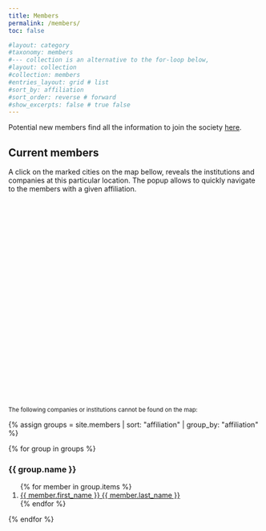```yaml
---
title: Members
permalink: /members/
toc: false

#layout: category
#taxonomy: members
#--- collection is an alternative to the for-loop below,
#layout: collection 
#collection: members
#entries_layout: grid # list
#sort_by: affiliation
#sort_order: reverse # forward
#show_excerpts: false # true false
---
```


Potential new members find all the information to join the society [here](https://swissbias.github.io/#want-to-join-us). 

## Current members
A click on the marked cities on the map bellow, reveals the institutions and companies at this particular location. The popup allows to quickly navigate to the members with a given affiliation.

<link rel="stylesheet" href="/assets/js/leaflet/leaflet.css"/>
<script src="/assets/js/leaflet/leaflet.js"></script>
<script src="/assets/js/leaflet/Leaflet.TileLayer.Swiss.umd.js" ></script>
<script src="/assets/js/leaflet/member-locations.js"></script>
<script src="/assets/js/leaflet/members-map.js"></script>

<div id="map" style="width: 100%; height: 400px"></div>
<div  style="width: 100%; height: auto; font-size: smaller"><p id="caption">
The following companies or institutions cannot be found on the map:
</p></div>

<script >
    // Get the location data that is generated by the ruby script parsing the front matter from the member pages
    // (Needs to be executed on a local machine after changes of the member pages.
    const locations = get_member_locations();
    
    // Bellow the alternative: hard code the cities and their coordinates (somewhere)
    /*
    const locations = {
        'Basel':    {'coordinates': [47.55810, 7.58782], 'affiliations': []},
        'Bern':     {'coordinates': [46.95027, 7.43777], 'affiliations': []},
        'Fribourg': {'coordinates': [46.79388, 7.15526], 'affiliations': []},
        'Geneva':   {'coordinates': [46.19904, 6.14456], 'affiliations': []},
        'Lausanne': {'coordinates': [46.52051, 6.56632], 'affiliations': []},
        'Martigny': {'coordinates': [46.10923, 7.08447], 'affiliations': []},
        'Zurich':   {'coordinates': [47.37404, 8.55097], 'affiliations': []}
    };
    */

    // Double-check the data: Create json from member page front matter using liquid template.
    // (As long as no new city will appear in the member pages, this will do the trick)
    {% assign cities = site.members | map: "city" %}
    {% assign affiliations = site.members | map: "affiliation" %}
    const cities = {{ cities | jsonify }}
    const affiliations = {{ affiliations | jsonify }}
    
    cities.forEach((city, index) => {
        city = city ? city : "Unknown";
        if (!(city in locations)) {
            console.warn(`City '${city}' is not among known locations.\nCheck 'assets/js/leaflet/member-locations.js' and pages in '_members/'`);
        } else {
            if (!locations[city]['affiliations'].includes(affiliations[index])) {
                locations[city]['affiliations'].push(affiliations[index]);
            }
        }
    });

    members_map([46.650, 8.335], locations)
</script>


{% assign groups = site.members |  sort: "affiliation" | group_by: "affiliation" %}

<div> 
{% for group in groups %}
	<h3 id="{{group.name}}"> {{ group.name }} </h3>
			<ol> 
			{% for member in group.items %}
				<li> <a href="{{ member.url }}"> 
				{{ member.first_name }} {{ member.last_name }}</a> </li>
			{% endfor %} 
			</ol>
{% endfor %} 
</div>

